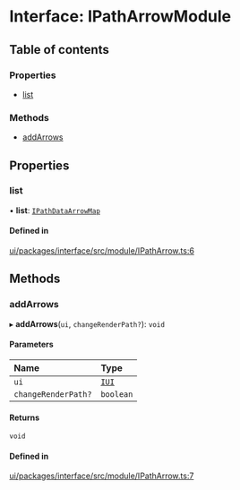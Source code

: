 # Interface: IPathArrowModule

## Table of contents

### Properties

- [list](IPathArrowModule.md#list)

### Methods

- [addArrows](IPathArrowModule.md#addarrows)

## Properties

### list

• **list**: [`IPathDataArrowMap`](IPathDataArrowMap.md)

#### Defined in

[ui/packages/interface/src/module/IPathArrow.ts:6](https://github.com/leaferjs/leafer-ui/blob/a39c489/packages/interface/src/module/IPathArrow.ts#L6)

## Methods

### addArrows

▸ **addArrows**(`ui`, `changeRenderPath?`): `void`

#### Parameters

| Name | Type |
| :------ | :------ |
| `ui` | [`IUI`](IUI.md) |
| `changeRenderPath?` | `boolean` |

#### Returns

`void`

#### Defined in

[ui/packages/interface/src/module/IPathArrow.ts:7](https://github.com/leaferjs/leafer-ui/blob/a39c489/packages/interface/src/module/IPathArrow.ts#L7)
